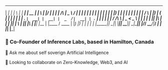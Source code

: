 
  ___   _____ _   _ ______ ______ _____  ______ _   _  _____ ______   _               ____   _____   ___  
 |  _| |_   _| \ | |  ____|  ____|  __ \|  ____| \ | |/ ____|  ____| | |        /\   |  _ \ / ____| |_  | 
 | |     | | |  \| | |__  | |__  | |__) | |__  |  \| | |    | |__    | |       /  \  | |_) | (___     | | 
 | |     | | | . ` |  __| |  __| |  _  /|  __| | . ` | |    |  __|   | |      / /\ \ |  _ < \___ \    | | 
 | |    _| |_| |\  | |    | |____| | \ \| |____| |\  | |____| |____  | |____ / ____ \| |_) |____) |   | | 
 | |_  |_____|_| \_|_|    |______|_|  \_\______|_| \_|\_____|______| |______/_/    \_\____/|_____/   _| | 
 |___|                                                                                              |___| 
                                                                                                          
### 🧪 Co-Founder of Inference Labs, based in Hamilton, Canada

💬 Ask me about self soverign Artificial Intelligence

🌱 Looking to collaborate on Zero-Knowledge, Web3, and AI

<!--
**sudo-ron/sudo-ron** is a ✨ _special_ ✨ repository because its `README.md` (this file) appears on your GitHub profile.

Here are some ideas to get you started:

- 🔭 I’m currently working on ...
- 🌱 I’m currently learning ...
- 👯 I’m looking to collaborate on ...
- 🤔 I’m looking for help with ...
- 💬 Ask me about ...
- 📫 How to reach me: ...
- 😄 Pronouns: ...
- ⚡ Fun fact: ...
-->
